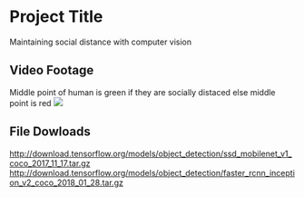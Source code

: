 # Project Title
Maintaining social distance with computer vision

## Video Footage
Middle point of human is green if they are socially distaced else middle point is red
![](https://media.giphy.com/media/Vi06q4IM9Iwpr0Nfwm/giphy.gif)

## File Dowloads
http://download.tensorflow.org/models/object_detection/ssd_mobilenet_v1_coco_2017_11_17.tar.gz
http://download.tensorflow.org/models/object_detection/faster_rcnn_inception_v2_coco_2018_01_28.tar.gz